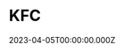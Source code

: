 ---
title: KFC
website: https://global.kfc.com/
date: 2023-04-05T00:00:00.000Z
description:
ssg:
  - Gatsby
css:
  - Tailwind
cms:
  - Contentful
category:
  - Business
draft: false
---